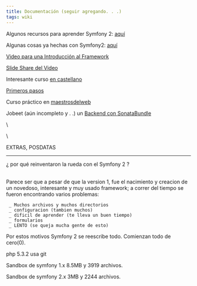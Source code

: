 ```yaml
---
title: Documentación (seguir agregando. . .)
tags: wiki
---
```


Algunos recursos para aprender Symfony 2:
[aquí](http://www.symfony.es/2012/02/20/recursos-para-aprender-symfony2/)

Algunas cosas ya hechas con Symfony2:
[aquí](http://www.symfony.es/2011/10/03/cupon-una-nueva-aplicacion-de-ejemplo-de-symfony2/)

[Video para una Introducción al Framework](http://vimeo.com/13326625)

[Slide Share del
Video](http://www.scribd.com/doc/63209296/Presentacion-Symfony2-Slide-Share-100712095938-Phpapp02)

Interesante curso [en
castellano](http://www.maestrosdelweb.com/editorial/curso-symfony2-proyecto-bundles/)

[Primeros
pasos](http://parasitovirtual.wordpress.com/2011/02/22/quick-tour-por-symfony2-primeros-pasos/)

Curso práctico en
[maestrosdelweb](http://www.maestrosdelweb.com/editorial/curso-symfony2-introduccion-instalacion/)

Jobeet (aún incompleto y . .) un [Backend con
SonataBundle](http://sftuts.com/doc/jobeet/en/index)

\

\

EXTRAS, POSDATAS

* * * * *

¿ por qué reinventaron la rueda con el Symfony 2 ?

\
 Parece ser que a pesar de que la version 1, fue el nacimiento y
creacion de un novedoso, interesante y muy usado framework; a correr del
tiempo se fueron encontrando varios problemas:

     _ Muchos archivos y muchos directorios
     _ configuracion (tambien muchos)
     _ dificil de aprender (te lleva un buen tiempo)
     _ formularios
     _ LENTO (se queja mucha gente de esto)

Por estos motivos Symfony 2 se reescribe todo. Comienzan todo de
cero(0).

php 5.3.2 usa git

Sandbox de symfony 1.x 8.5MB y 3919 archivos.

Sandbox de symfony 2.x 3MB y 2244 archivos.
